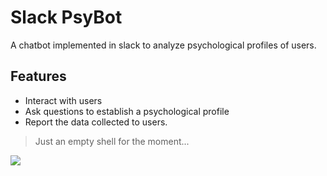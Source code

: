# Slack PsyBot
A chatbot implemented in slack to analyze psychological profiles of users.
## Features
- Interact with users
- Ask questions to establish a psychological profile
- Report the data collected to users.


> Just an empty shell for the moment...

![](https://www.shutterbug.com/images/styles/960-wide/public/photo_post/32152/An%20Empty%20Clam%20Shell%20.jpg)
